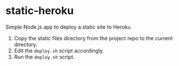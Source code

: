 static-heroku
=============

Simple Node.js app to deploy a static site to Heroku

1. Copy the static files directory from the project repo to the current directory.
2. Edit the `deploy.sh` script accordingly.
3. Run the `deploy.sh` script.
